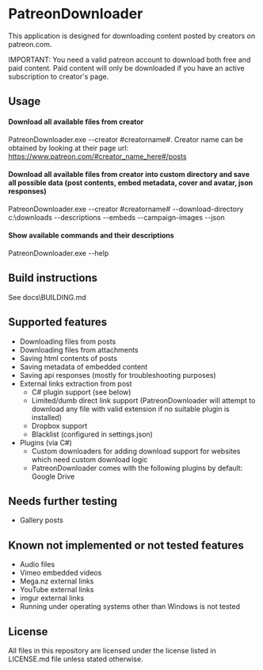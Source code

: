 # PatreonDownloader
This application is designed for downloading content posted by creators on patreon.com. 

IMPORTANT: You need a valid patreon account to download both free and paid content. Paid content will only be downloaded if you have an active subscription to creator's page.

## Usage
#### Download all available files from creator
PatreonDownloader.exe --creator #creatorname#. Creator name can be obtained by looking at their page url: https://www.patreon.com/#creator_name_here#/posts
#### Download all available files from creator into custom directory and save all possible data (post contents, embed metadata, cover and avatar, json responses)
PatreonDownloader.exe --creator #creatorname# --download-directory c:\downloads --descriptions --embeds --campaign-images --json
#### Show available commands and their descriptions
PatreonDownloader.exe --help

## Build instructions
See docs\BUILDING.md

## Supported features
* Downloading files from posts
* Downloading files from attachments
* Saving html contents of posts
* Saving metadata of embedded content
* Saving api responses (mostly for troubleshooting purposes)
* External links extraction from post
	* C# plugin support (see below)
	* Limited/dumb direct link support (PatreonDownloader will attempt to download any file with valid extension if no suitable plugin is installed)
	* Dropbox support
	* Blacklist (configured in settings.json)
* Plugins (via C#)
	* Custom downloaders for adding download support for websites which need custom download logic
	* PatreonDownloader comes with the following plugins by default: Google Drive
	
## Needs further testing
* Gallery posts

## Known not implemented or not tested features 
* Audio files
* Vimeo embedded videos
* Mega.nz external links
* YouTube external links
* imgur external links
* Running under operating systems other than Windows is not tested

## License
All files in this repository are licensed under the license listed in LICENSE.md file unless stated otherwise.